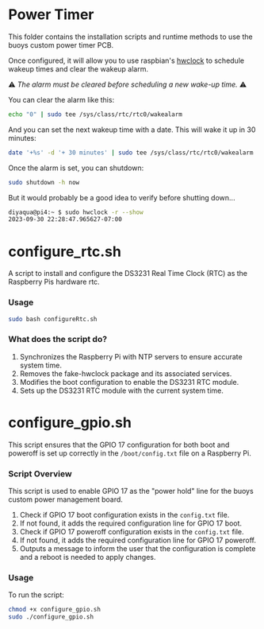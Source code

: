 # Power Timer
This folder contains the installation scripts and runtime methods to use the buoys custom power timer PCB.

Once configured, it will allow you to use raspbian's [hwclock](https://linux.die.net/man/8/hwclock) to schedule wakeup times and clear the wakeup alarm. 

⚠️ *The alarm must be cleared before scheduling a new wake-up time.* ⚠️

You can clear the alarm like this:
```bash
echo "0" | sudo tee /sys/class/rtc/rtc0/wakealarm 
```
And you can set the next wakeup time with a date. This will wake it up in 30 minutes:
```bash
date '+%s' -d '+ 30 minutes' | sudo tee /sys/class/rtc/rtc0/wakealarm
```

Once the alarm is set, you can shutdown:
```bash
sudo shutdown -h now
```
But it would probably be a good idea to verify before shutting down...
```bash
diyaqua@pi4:~ $ sudo hwclock -r --show
2023-09-30 22:28:47.965627-07:00
```

# configure_rtc.sh 
A script to install and configure the DS3231 Real Time Clock (RTC) as the Raspberry Pis hardware rtc.

### Usage
```bash
sudo bash configureRtc.sh
```

### What does the script do?
1. Synchronizes the Raspberry Pi with NTP servers to ensure accurate system time.
2. Removes the fake-hwclock package and its associated services.
3. Modifies the boot configuration to enable the DS3231 RTC module.
4. Sets up the DS3231 RTC module with the current system time.

# configure_gpio.sh

This script ensures that the GPIO 17 configuration for both boot and poweroff is set up correctly in the `/boot/config.txt` file on a Raspberry Pi. 

### Script Overview

This script is used to enable GPIO 17 as the "power hold" line for the buoys custom power management board.

1. Check if GPIO 17 boot configuration exists in the `config.txt` file.
2. If not found, it adds the required configuration line for GPIO 17 boot.
3. Check if GPIO 17 poweroff configuration exists in the `config.txt` file.
4. If not found, it adds the required configuration line for GPIO 17 poweroff.
5. Outputs a message to inform the user that the configuration is complete and a reboot is needed to apply changes.

### Usage

To run the script:

```bash
chmod +x configure_gpio.sh
sudo ./configure_gpio.sh